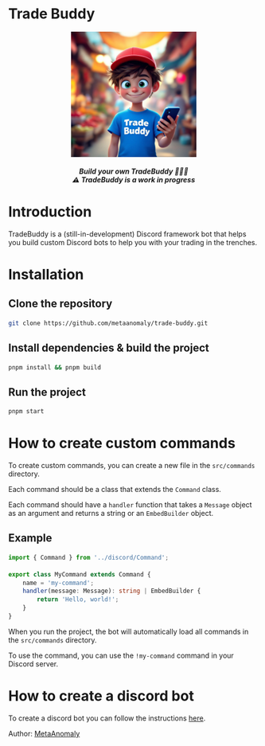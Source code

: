 # Trade Buddy
<div align="center">
    <img src="./media/buddy.jpg" alt="TradeBuddy" style="max-width: 50%; height: auto;">
    <br><br>
    <strong><em>Build your own TradeBuddy 👦🏻📱</em></strong>
    <br>
    <em><strong>⚠️ TradeBuddy is a work in progress</strong></em>
</div>



# Introduction

TradeBuddy is a (still-in-development) Discord framework bot that helps you build custom Discord bots to help you with your trading in the trenches.

# Installation

## Clone the repository

```bash
git clone https://github.com/metaanomaly/trade-buddy.git
```

## Install dependencies & build the project

```bash
pnpm install && pnpm build
```

## Run the project

```bash
pnpm start
```


# How to create custom commands

To create custom commands, you can create a new file in the `src/commands` directory.

Each command should be a class that extends the `Command` class.

Each command should have a `handler` function that takes a `Message` object as an argument and returns a string or an `EmbedBuilder` object.

## Example

```ts
import { Command } from '../discord/Command';

export class MyCommand extends Command {
    name = 'my-command';
    handler(message: Message): string | EmbedBuilder {
        return 'Hello, world!';
    }
}
```

When you run the project, the bot will automatically load all commands in the `src/commands` directory.

To use the command, you can use the `!my-command` command in your Discord server.


# How to create a discord bot

To create a discord bot you can follow the instructions [here](https://www.ionos.com/digitalguide/server/know-how/creating-discord-bot/).


Author: [MetaAnomaly](https://github.com/metaanomaly)
